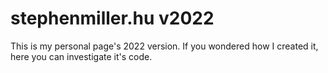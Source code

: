 # stephenmiller.hu v2022
 
This is my personal page's 2022 version. If you wondered how I created it, here you can investigate it's code.